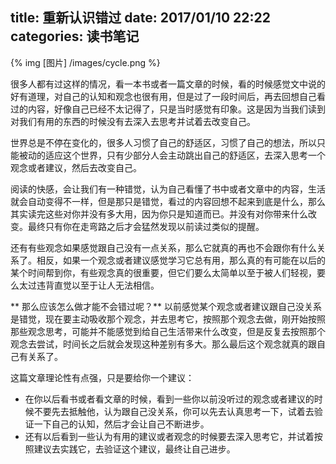 title: 重新认识错过
date: 2017/01/10  22:22
categories: 读书笔记
---

{% img [图片] /images/cycle.png %}


很多人都有过这样的情况，看一本书或者一篇文章的时候，看的时候感觉文中说的好有道理，对自己的认知和观念也很有用，但是过了一段时间后，再去回想自己看过的内容，好像自己已经不太记得了，只是当时感觉有印象。这是因为当我们读到对我们有用的东西的时候没有去深入去思考并试着去改变自己。

世界总是不停在变化的，很多人习惯了自己的舒适区，习惯了自己的想法，所以只能被动的适应这个世界，只有少部分人会主动跳出自己的舒适区，去深入思考一个观念或者建议，然后去改变自己。

阅读的快感，会让我们有一种错觉，认为自己看懂了书中或者文章中的内容，生活就会自动变得不一样，但是那只是错觉，看过的内容回想不起来到底是什么，那么其实读完这些对你并没有多大用，因为你只是知道而已。并没有对你带来什么改变。最终只有你在走弯路之后才会猛然发现以前读过类似的提醒。

还有有些观念如果感觉跟自己没有一点关系，那么它就真的再也不会跟你有什么关系了。相反，如果一个观念或者建议感觉学习它总有用，那么真的有可能在以后的某个时间帮到你，有些观念真的很重要，但它们要么太简单以至于被人们轻视，要么太过违背直觉以至于让人无法相信。

** 那么应该怎么做才能不会错过呢？**
以前感觉某个观念或者建议跟自己没关系是错觉，现在要主动吸收那个观念，并去思考它，按照那个观念去做，刚开始按照那些观念思考，可能并不能感觉到给自己生活带来什么改变，但是反复去按照那个观念去尝试，时间长之后就会发现这种差别有多大。那么最后这个观念就真的跟自己有关系了。

这篇文章理论性有点强，只是要给你一个建议：
- 在你以后看书或者看文章的时候，看到一些你以前没听过的观念或者建议的时候不要先去抵触他，认为跟自己没关系，你可以先去认真思考一下，试着去验证一下自己的认知，然后才会让自己不断进步。
- 还有以后看到一些认为有用的建议或者观念的时候要去深入思考它，并试着按照建议去实践它，去验证这个建议，最终让自己进步。





